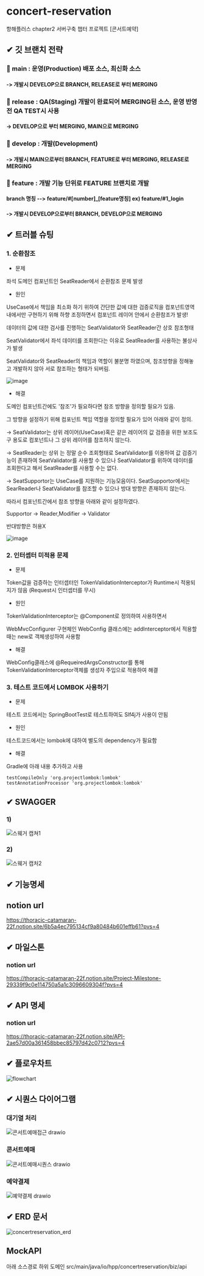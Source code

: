 # concert-reservation
항해플러스 chapter2 서버구축 챕터 프로젝트 [콘서트예약]
## ✔ 깃 브랜치 전략

### 🎯 main    : 운영(Production) 배포 소스, 최신화 소스

#### -> 개발시 DEVELOP으로 BRANCH, RELEASE로 부터 MERGING

### 🎯 release : QA(Staging) 개발이 완료되어 MERGING된 소스, 운영 반영전 QA TEST시 사용

#### -> DEVELOP으로 부터 MERGING, MAIN으로 MERGING

### 🎯 develop : 개발(Development) 

#### -> 개발시 MAIN으로부터 BRANCH, FEATURE로 부터 MERGING, RELEASE로 MERGING

### 🎯 feature : 개발 기능 단위로 FEATURE 브랜치로 개발

#### branch 명칭 --> feature/#[number]_[feature명칭]  ex) feature/#1_login

#### -> 개발시 DEVELOP으로부터 BRANCH, DEVELOP으로 MERGING


## ✔ 트러블 슈팅

### 1. 순환참조

* 문제


좌석 도메인 컴포넌트인 SeatReader에서 순환참조 문제 발생  

* 원인

UseCase에서 책임을 최소화 하기 위하여 간단한 값에 대한 검증로직을 컴포넌트영역 내에서만 구현하기 위해 하향 조정하면서 컴포넌트 레이어 안에서 순환참조가 발생!

데이터의 값에 대한 검사를 진행하는 SeatValidator와 SeatReader간 상호 참조형태

SeatValidator에서 좌석 데이터를 조회한다는 이유로 SeatReader를 사용하는 불상사가 발생

SeatValidator와 SeatReader의 책임과 역할이 불분명 하였으며, 참조방향을 정해놓고 개발하지 않아 서로 참조하는 형태가 되버림.

![image](https://github.com/dalkjsdlf/concert-reservation/assets/38232007/6f9a491e-e2b2-4c26-91c2-910c469c6ffa)


* 해결

도메인 컴포넌트간에도 '참조'가 필요하다면 참조 방향을 정의할 필요가 있음.

그 방향을 설정하기 위해 컴포넌트 책임 역할을 정의할 필요가 있어 아래와 같이 정의.

-> SeatValidator는 상위 레이어(UseCase)혹은 같은 레이어의 값 검증을 위한 보조도구 용도로 컴포넌트나 그 상위 레이어를 참조하지 않는다. 

-> SeatReader는 상위 는 정말 순수 조회형태로 SeatValidator를 이용하여 값 검증기능이 존재하여 SeatValidator를 사용할 수 있으나 SeatValidator를 위하여 데이터를 조회한다고 해서 SeatReader를 사용할 수는 없다.

-> SeatSupportor는 UseCase를 지원하는 기능모음이다. SeatSupportor에서는 SearReader나 SeatValidator를 참조할 수 있으나 방대 방향은 존재하지 않는다.

따라서 컴포넌트간에서 참조 방향을 아래와 같이 설정하였다.

Supportor -> Reader,Modifier -> Validator

반대방향은 허용X

![image](https://github.com/dalkjsdlf/concert-reservation/assets/38232007/23ac8c30-2ef3-4af4-b401-007e43b85f63)

### 2. 인터셉터 미적용 문제

* 문제

Token값을 검증하는 인터셉터인 TokenValidationInterceptor가 Runtime시 적용되지가 않음 (Request시 인터셉터를 무시)

* 원인

TokenValidationInterceptor는 @Component로 정의하여 사용하면서 

WebMvcConfigurer 구현체인 WebConfig 클래스에는 addInterceptor에서 적용할 때는 new로 객체생성하여 사용함

* 해결 

WebConfig클래스에 @RequeiredArgsConstructor를 통해 TokenValidationInterceptor객체를 생성자 주입으로 적용하여 해결


### 3. 테스트 코드에서 LOMBOK 사용하기

* 문제

테스트 코드에서는 SpringBootTest로 테스트하여도 Slf4j가 사용이 안됨


* 원인

테스트코드에서는 lombok에 대하여 별도의 dependency가 필요함

* 해결 

Gradle에 아래 내용 추가하고 사용
```
testCompileOnly 'org.projectlombok:lombok'
testAnnotationProcessor 'org.projectlombok:lombok'
```


## ✔ SWAGGER
### 1)
![스웨거 캡쳐1](https://github.com/dalkjsdlf/concert-reservation/assets/38232007/10bc6b6d-2135-4ea0-aefb-79625b6bc36a)

### 2)
![스웨거 캡처2](https://github.com/dalkjsdlf/concert-reservation/assets/38232007/0b67833b-59be-4d76-b48f-5a87781d424a)


## ✔ 기능명세
## notion url
https://thoracic-catamaran-22f.notion.site/6b5a4ec795134cf9a80484b601effb61?pvs=4

## ✔ 마일스톤
### notion url
https://thoracic-catamaran-22f.notion.site/Project-Milestone-29339f9c0e114750a5a1c3096609304f?pvs=4

## ✔ API 명세
### notion url
https://thoracic-catamaran-22f.notion.site/API-2ae57d00a361458bbec85797d42c0712?pvs=4

## ✔ 플로우차트
![flowchart](https://github.com/dalkjsdlf/concert-reservation/assets/38232007/af791dda-1e62-4974-8c8f-ac2bb08a63b5)

## ✔ 시퀀스 다이어그램

### 대기열 처리
![콘서트예매접근 drawio](https://github.com/dalkjsdlf/concert-reservation/assets/38232007/bb77b4ba-c5b3-4522-9e84-01c5e90450a6)

### 콘서트예매
![콘서트예매시퀀스 drawio](https://github.com/dalkjsdlf/concert-reservation/assets/38232007/ed813b29-50df-4287-8c52-0191e127dac9)

### 예약결제
![예약결제 drawio](https://github.com/dalkjsdlf/concert-reservation/assets/38232007/5bf52465-cadc-4b87-9be6-3177032457eb)


## ✔ ERD 문서
![concertreservation_erd](https://github.com/dalkjsdlf/concert-reservation/assets/38232007/42efbad8-f0a9-4179-a9e2-38748982057b)

## MockAPI
아래 소스경로 하위 도메인
src/main/java/io/hpp/concertreservation/biz/api
